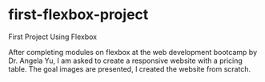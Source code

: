 # first-flexbox-project
First Project Using Flexbox

After completing modules on flexbox at the web development bootcamp by Dr. Angela Yu, I am asked to create a responsive website with a pricing table. The goal images are presented, I created the website from scratch. 
